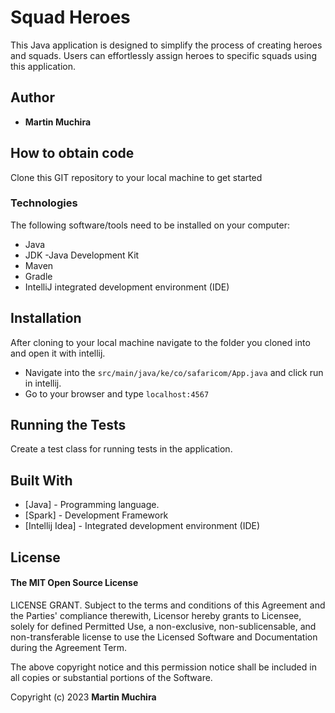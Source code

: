# Squad Heroes
This Java application is designed to simplify the process of creating heroes and squads. Users can effortlessly assign heroes to specific squads using this application.
## Author
* **Martin Muchira** 

## How to obtain code
Clone this GIT repository to your local machine to get started

### Technologies
The following software/tools need to be installed on your computer:
* Java
* JDK -Java Development Kit
* Maven
* Gradle
* IntelliJ integrated development environment (IDE)

## Installation
After cloning to your local machine navigate to the folder you cloned into and open it with intellij.
* Navigate into the ``` src/main/java/ke/co/safaricom/App.java ``` and click run in intellij.
* Go to your browser and type ``` localhost:4567 ```

## Running the Tests
Create a test class for running tests in the application.

## Built With
* [Java] - Programming language.
* [Spark] - Development Framework
* [Intellij Idea] - Integrated development environment (IDE)

## License
#### The MIT Open Source License
LICENSE GRANT. Subject to the terms and conditions of this Agreement and the Parties' compliance therewith, Licensor hereby grants to Licensee, solely for defined Permitted Use, a non-exclusive, non-sublicensable, and non-transferable license to use the Licensed Software and Documentation during the Agreement Term.

The above copyright notice and this permission notice shall be included in all copies or substantial portions of the Software.

Copyright (c) 2023 **Martin Muchira**